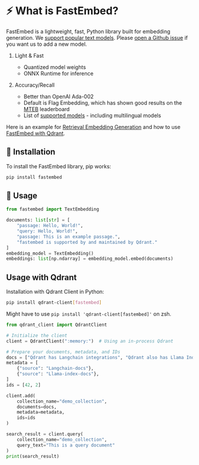 # ⚡️ What is FastEmbed?

FastEmbed is a lightweight, fast, Python library built for embedding generation. We [support popular text models](https://qdrant.github.io/fastembed/examples/Supported_Models/). Please [open a Github issue](https://github.com/qdrant/fastembed/issues/new) if you want us to add a new model.

1. Light & Fast
    - Quantized model weights
    - ONNX Runtime for inference

2. Accuracy/Recall
    - Better than OpenAI Ada-002
    - Default is Flag Embedding, which has shown good results on the [MTEB](https://huggingface.co/spaces/mteb/leaderboard) leaderboard
    - List of [supported models](https://qdrant.github.io/fastembed/examples/Supported_Models/) - including multilingual models

Here is an example for [Retrieval Embedding Generation](https://qdrant.github.io/fastembed/examples/Retrieval%20with%20FastEmbed/) and how to use [FastEmbed with Qdrant](https://qdrant.github.io/fastembed/examples/Usage_With_Qdrant/).

## 🚀 Installation

To install the FastEmbed library, pip works:

```bash
pip install fastembed
```

## 📖 Usage

```python
from fastembed import TextEmbedding

documents: list[str] = [
    "passage: Hello, World!",
    "query: Hello, World!",
    "passage: This is an example passage.",
    "fastembed is supported by and maintained by Qdrant."
]
embedding_model = TextEmbedding()
embeddings: list[np.ndarray] = embedding_model.embed(documents)
```

## Usage with Qdrant

Installation with Qdrant Client in Python:

```bash
pip install qdrant-client[fastembed]
```

Might have to use ```pip install 'qdrant-client[fastembed]'``` on zsh.

```python
from qdrant_client import QdrantClient

# Initialize the client
client = QdrantClient(":memory:")  # Using an in-process Qdrant

# Prepare your documents, metadata, and IDs
docs = ["Qdrant has Langchain integrations", "Qdrant also has Llama Index integrations"]
metadata = [
    {"source": "Langchain-docs"},
    {"source": "Llama-index-docs"},
]
ids = [42, 2]

client.add(
    collection_name="demo_collection",
    documents=docs,
    metadata=metadata,
    ids=ids
)

search_result = client.query(
    collection_name="demo_collection",
    query_text="This is a query document"
)
print(search_result)
```
